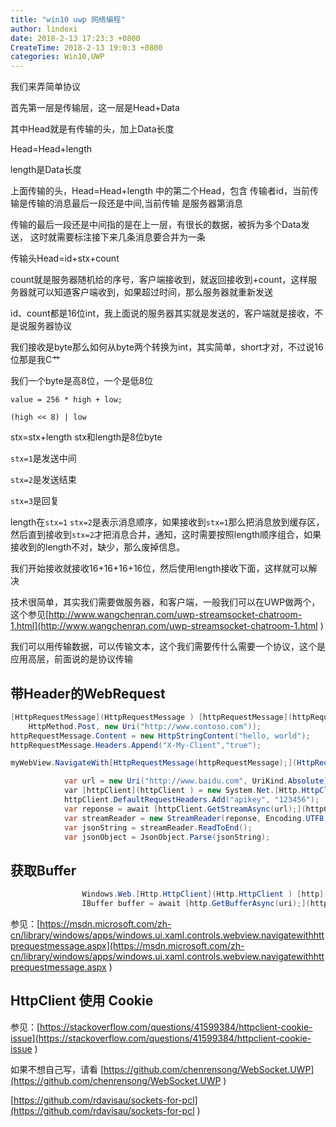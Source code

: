 ```yaml
---
title: "win10 uwp 网络编程"
author: lindexi
date: 2018-2-13 17:23:3 +0800
CreateTime: 2018-2-13 19:0:3 +0800
categories: Win10,UWP
---
```



<!--more-->



<div id="toc"></div>
<!-- csdn -->

 我们来弄简单协议
 
 首先第一层是传输层，这一层是Head+Data
 
 其中Head就是有传输的头，加上Data长度
 
 Head=Head+length
 
 length是Data长度
 
 上面传输的头，Head=Head+length 中的第二个Head，包含
 传输者id，当前传输是传输的消息最后一段还是中间,当前传输
 是服务器第消息
 
 传输的最后一段还是中间指的是在上一层，有很长的数据，被拆为多个Data发送，
 这时就需要标注接下来几条消息要合并为一条
 
 传输头Head=id+stx+count
 
 count就是服务器随机给的序号，客户端接收到，就返回接收到+count，这样服务器就可以知道客户端收到，如果超过时间，那么服务器就重新发送
 
 id、count都是16位int，我上面说的服务器其实就是发送的，客户端就是接收，不是说服务器协议
 
 我们接收是byte那么如何从byte两个转换为int，其实简单，short才对，不过说16位那是我C艹
 
 我们一个byte是高8位，一个是低8位
 
 `value = 256 * high + low;`
 
 `(high << 8) | low`
 
 stx=stx+length stx和length是8位byte
 
 `stx=1`是发送中间
 
 `stx=2`是发送结束
 
 `stx=3`是回复
 
 length在`stx=1` `stx=2`是表示消息顺序，如果接收到`stx=1`那么把消息放到缓存区，然后直到接收到`stx=2`才把消息合并，通知，这时需要按照length顺序组合，如果接收到的length不对，缺少，那么废掉信息。
 
 
 我们开始接收就接收16+16+16+16位，然后使用length接收下面，这样就可以解决

技术很简单，其实我们需要做服务器，和客户端，一般我们可以在UWP做两个，这个参见[http://www.wangchenran.com/uwp-streamsocket-chatroom-1.html](http://www.wangchenran.com/uwp-streamsocket-chatroom-1.html )
 
我们可以用传输数据，可以传输文本，这个我们需要传什么需要一个协议，这个是应用高层，前面说的是协议传输

## 带Header的WebRequest

```csharp
[HttpRequestMessage](HttpRequestMessage ) [httpRequestMessage](httpRequestMessage ) = new [HttpRequestMessage(](HttpRequestMessage( )
    HttpMethod.Post, new Uri("http://www.contoso.com"));
httpRequestMessage.Content = new HttpStringContent("hello, world");
httpRequestMessage.Headers.Append("X-My-Client","true");

myWebView.NavigateWith[HttpRequestMessage(httpRequestMessage);](HttpRequestMessage(httpRequestMessage); )
```

```csharp
            var url = new Uri("http://www.baidu.com", UriKind.Absolute);
            var [httpClient](httpClient ) = new System.Net.[Http.HttpClient();](Http.HttpClient(); )
            httpClient.DefaultRequestHeaders.Add("apikey", "123456");
            var reponse = await [httpClient.GetStreamAsync(url);](httpClient.GetStreamAsync(url); )
            var streamReader = new StreamReader(reponse, Encoding.UTF8);
            var jsonString = streamReader.ReadToEnd();
            var jsonObject = JsonObject.Parse(jsonString);
```

## 获取Buffer

```csharp
                Windows.Web.[Http.HttpClient](Http.HttpClient ) [http](http ) = new Windows.Web.[Http.HttpClient();](Http.HttpClient(); )
                IBuffer buffer = await [http.GetBufferAsync(uri);](http.GetBufferAsync(uri); )

```

参见：[https://msdn.microsoft.com/zh-cn/library/windows/apps/windows.ui.xaml.controls.webview.navigatewithhttprequestmessage.aspx](https://msdn.microsoft.com/zh-cn/library/windows/apps/windows.ui.xaml.controls.webview.navigatewithhttprequestmessage.aspx )




 
 

## HttpClient 使用 Cookie 

参见：[https://stackoverflow.com/questions/41599384/httpclient-cookie-issue](https://stackoverflow.com/questions/41599384/httpclient-cookie-issue )

如果不想自己写，请看 [https://github.com/chenrensong/WebSocket.UWP](https://github.com/chenrensong/WebSocket.UWP )

[https://github.com/rdavisau/sockets-for-pcl](https://github.com/rdavisau/sockets-for-pcl )
